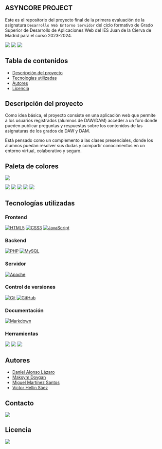 ## ASYNCORE PROJECT

Este es el repositorio del proyecto final de la primera evaluación de la asignatura `Desarrollo Web Entorno Servidor` del ciclo formativo de Grado Superior de Desarrollo de Aplicaciones Web del IES Juan de la Cierva de Madrid para el curso 2023-2024.

![](https://img.shields.io/github/forks/AsyncCore/asynccore.github.io.svg)
![](https://img.shields.io/github/stars/AsyncCore/asynccore.github.io.svg)
![](https://img.shields.io/github/watchers/AsyncCore/asynccore.github.io.svg)

## Tabla de contenidos

- [Descripción del proyecto](#descripción-del-proyecto)
- [Tecnologías utilizadas](#tecnologías-utilizadas)
- [Autores](#autores)
- [Licencia](#licencia)

## Descripción del proyecto

Como idea básica, el proyecto consiste en una aplicación web que permite a los usuarios registrados (alumnos de DAW/DAM) acceder a un foro donde pueden publicar preguntas y respuestas sobre los contenidos de las asignaturas de los grados de DAW y DAM. 

Está pensado como un complemento a las clases presenciales, donde los alumnos puedan resolver sus dudas y compartir conocimientos en un entorno virtual, colaborativo y seguro.

## Paleta de colores

[![](https://img.shields.io/badge/Paleta_de_colores-coolors.co-gray?style=for-the-badge)](https://coolors.co/palette/03045e-0077b6-00b4d8-90e0ef-caf0f8)

![](https://img.shields.io/badge/03045e-03045e?style=for-the-badge)
![](https://img.shields.io/badge/0077b6-0077b6?style=for-the-badge)
![](https://img.shields.io/badge/00b4d8-00b4d8?style=for-the-badge)
![](https://img.shields.io/badge/90e0ef-90e0ef?style=for-the-badge)
![](https://img.shields.io/badge/caf0f8-caf0f8?style=for-the-badge)

## Tecnologías utilizadas

### Frontend
[![HTML5](https://img.shields.io/badge/html5-%23E34F26.svg?style=for-the-badge&logo=html5&logoColor=white)](https://html.spec.whatwg.org/multipage/)
[![CSS3](https://img.shields.io/badge/css3-%231572B6.svg?style=for-the-badge&logo=css3&logoColor=white)](https://developer.mozilla.org/es/docs/Web/CSS)
[![JavaScript](https://img.shields.io/badge/javascript-%23323330.svg?style=for-the-badge&logo=javascript&logoColor=%23F7DF1E)](https://developer.mozilla.org/es/docs/Web/JavaScript)

### Backend

[![PHP](https://img.shields.io/badge/php-%23777BB4.svg?style=for-the-badge&logo=php&logoColor=white)](https://www.php.net)
[![MySQL](https://img.shields.io/badge/mysql-%23007.svg?style=for-the-badge&logo=mysql&logoColor=white)](https://www.mysql.com)

### Servidor

[![Apache](https://img.shields.io/badge/apache-%23D42029.svg?style=for-the-badge&logo=apache&logoColor=white)](https://httpd.apache.org)

### Control de versiones

[![Git](https://img.shields.io/badge/git-%23F05033.svg?style=for-the-badge&logo=git&logoColor=white)](https://git-scm.com)
[![GitHub](https://img.shields.io/badge/github-%23121011.svg?style=for-the-badge&logo=github&logoColor=white)](https://github.com)

### Documentación

[![Markdown](https://img.shields.io/badge/markdown-%23000000.svg?style=for-the-badge&logo=markdown&logoColor=white)](https://markdown.es)

### Herramientas

[![](http://img.shields.io/badge/-PHPStorm-181717?style=for-the-badge&logo=phpstorm&logoColor=white)](https://www.jetbrains.com/phpstorm/)
[![](https://img.shields.io/badge/WebStorm-000000?style=for-the-badge&logo=WebStorm&logoColor=white)](https://www.jetbrains.com/es-es/webstorm/)
[![](https://img.shields.io/badge/Google_chrome-4285F4?style=for-the-badge&logo=Google-chrome&logoColor=white)](https://www.google.com/intl/es_es/chrome/)

## Autores

- [Daniel Alonso Lázaro](https://github.com/GyllenhaalSP)
- [Maksym Dovgan](https://github.com/xrezu)
- [Miguel Martínez Santos](https://github.com/trikytrukos)
- [Víctor Hellín Sáez](https://github.com/Redcario4444)


## Contacto

[![](https://img.shields.io/discord/897491553658787338?color=7289da&label=Discord&logo=discord&logoColor=white&style=for-the-badge)](https://discord.gg/ZzjtQ2Tb)

## Licencia

![](https://img.shields.io/github/license/AsyncCore/asynccore.github.io.svg)





